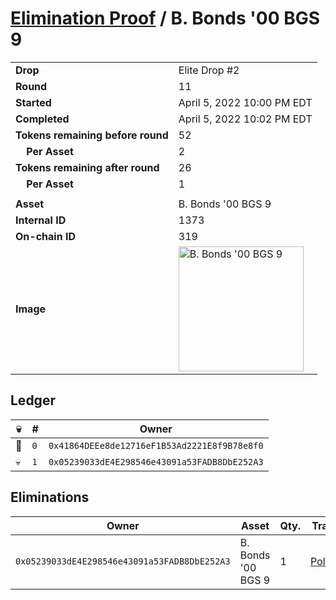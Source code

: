 # [Elimination Proof](./readme.md) / B. Bonds &#039;00 BGS 9

|||
|---|---|
| **Drop** | Elite Drop #2 |
| **Round** | 11 |
| **Started** | April 5, 2022 10:00 PM EDT |
| **Completed** | April 5, 2022 10:02 PM EDT |
| **Tokens remaining before round** | 52 |
| **&nbsp;&nbsp;&nbsp;&nbsp;Per Asset** | 2 |
| **Tokens remaining after round** | 26 |
| **&nbsp;&nbsp;&nbsp;&nbsp;Per Asset** | 1 |
| | |
| **Asset** | B. Bonds &#039;00 BGS 9 |
| **Internal ID** | 1373 |
| **On-chain ID** | 319 |
| **Image** | <img src="https://tcdn.blokpax.com/95e5eeed-5efe-46e0-a893-191a47626ec3/3aaccbc1b06041c457cbe802f8a4c1d8232aa61cf0bf91fe5ea4f56e2cb750be.png" height="200" alt="B. Bonds &#039;00 BGS 9" /> |

## Ledger

| 💀 | # | Owner |
| --- | --- | --- |
| 👑 | `0` | `0x41864DEEe8de12716eF1B53Ad2221E8f9B78e8f0` |
| 💀 | `1` | `0x05239033dE4E298546e43091a53FADB8DbE252A3` |


## Eliminations

| Owner | Asset | Qty. | Transaction |
| --- | --- | --- | --- |
| `0x05239033dE4E298546e43091a53FADB8DbE252A3` | B. Bonds '00 BGS 9 | 1 | [Polygonscan](https://polygonscan.com/tx/0xf30a15189da1a15a71d91cc378290c3a4a5e10011fa8cb852f4e88708e6e4d02) |
